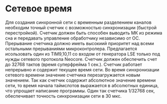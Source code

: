# Сетевое время
Для создания синхронной сети с временным разделением каналов необходим
точный счетчик с возможностью синхронизации (быстрой перестройкой). Счетчик
должен быть способен выводить МК из режима сна и передавать управление 
обработчику независимо от ОС. Прерывание счетчика должно иметь высокиий 
приоритет над всеми остальными прерываниями микроконтролера. 
Предлагается исользовать один из TIM9,10,11 со входом от генератора LSE только
под нужды сетевого протокола Neocore. 
Счетчик должен обеспечить счет до 32768 тактов (время суперфрейма 1 сек.).
Счетчик работает непрерывно и содержит текущее время сети. 
Во время синхронизации сетевого времени значение счетчика перезагружается 
новым значением. Так как счетчик содержит абсолютное значение времени сети,
то время начала таймслотов выражается в абсолютных единица, что упрощает
написание программы. Один так счетчика 1/32768 сек, обеспечивает точность
синхронизации сети в 30 мкс.
